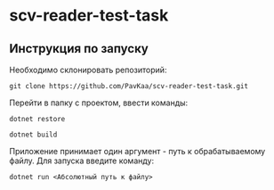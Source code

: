 # scv-reader-test-task

## Инструкция по запуску
Необходимо склонировать репозиторий:

`git clone https://github.com/PavKaa/scv-reader-test-task.git`

Перейти в папку с проектом, ввести команды:

`dotnet restore`

`dotnet build`

Приложение принимает один аргумент - путь к обрабатываемому файлу. Для запуска введите команду:

`dotnet run <Абсолютный путь к файлу>`